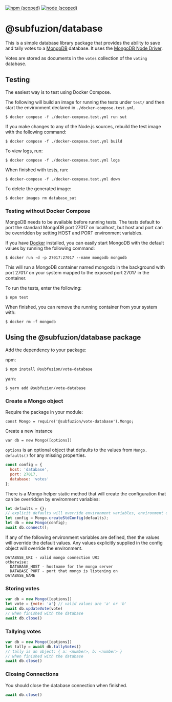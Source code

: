 [![npm (scoped)](https://img.shields.io/npm/v/@subfuzion/database.svg)](@subfuzion/database)
[![node (scoped)](https://img.shields.io/node/v/@subfuzion/database.svg)](@subfuzion/database)

# @subfuzion/database

This is a simple database library package that provides the ability to save and
tally votes to a [MongoDB](https://www.mongodb.com/) database. It uses
the [MongoDB Node Driver](https://docs.mongodb.com/drivers/node/).

Votes are stored as documents in the `votes` collection of the `voting`
database.

## Testing

The easiest way is to test using Docker Compose.

The following will build an image for running the tests under `test/` and then
start the environment declared in `./docker-compose.test.yml`.

    $ docker compose -f ./docker-compose.test.yml run sut

If you make changes to any of the Node.js sources, rebuild the test image with
the following command:

    $ docker compose -f ./docker-compose.test.yml build

To view logs, run:

    $ docker compose -f ./docker-compose.test.yml logs

When finished with tests, run:

    $ docker-compose -f ./docker-compose.test.yml down

To delete the generated image:

    $ docker images rm database_sut

### Testing without Docker Compose

MongoDB needs to be available before running tests. The tests default to port
the standard MongoDB port 27017 on localhost, but host and port can be
overridden by setting HOST and PORT environment variables.

If you have [Docker](https://www.docker.com/) installed, you can easily start
MongoDB with the default values by running the following command:

    $ docker run -d -p 27017:27017 --name mongodb mongodb

This will run a MongoDB container named mongodb in the background with port
27017 on your system mapped to the exposed port 27017 in the container.

To run the tests, enter the following:

    $ npm test

When finished, you can remove the running container from your system with:

    $ docker rm -f mongodb

## Using the @subfuzion/database package

Add the dependency to your package:

npm:

    $ npm install @subfuzion/vote-database

yarn:

    $ yarn add @subfuzion/vote-database

### Create a Mongo object

Require the package in your module:

    const Mongo = require('@subfuzion/vote-database').Mongo;

Create a new instance

    var db = new Mongo([options])

`options` is an optional object that defaults to the values from
`Mongo. defaults()` for any missing properties.

```js
const config = {
  host: 'database',
  port: 27017,
  database: 'votes'
};
```

There is a Mongo helper static method that will create the configuration that
can be overridden by environment variables:

```js
let defaults = {};
// explicit defaults will override environment variables, environment overrides internal defaults
let config = Mongo.createStdConfig(defaults);
let db = new Mongo(config);
await db.connect();
```

If any of the following environment variables are defined, then the values will
override the default values. Any values explicitly supplied in the config object
will override the environment.

    DATABASE_URI - valid mongo connection URI
    otherwise:
      DATABASE_HOST - hostname for the mongo server
      DATABASE_PORT - port that mongo is listening on
    DATABASE_NAME

### Storing votes

```js
var db = new Mongo([options])
let vote = {vote: 'a'} // valid values are 'a' or 'b'
await db.updateVote(vote)
// when finished with the database
await db.close()
```

### Tallying votes

```js
var db = new Mongo([options])
let tally = await db.tallyVotes()
// tally is an object: { a: <number>, b: <number> }
// when finished with the database
await db.close()
```

### Closing Connections

You should close the database connection when finished.

```js
await db.close()
```
